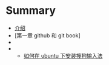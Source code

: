 # Summary

* [介绍](README.md)
* [第一章 github 和 git book]
* 
* * [如何在 ubuntu 下安装搜狗输入法](posts/work03.md)

